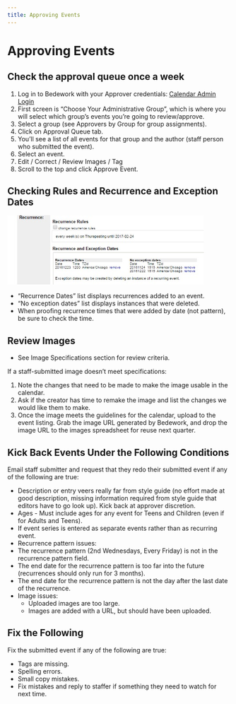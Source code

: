 ```yaml
---
title: Approving Events
---
```


# Approving Events

## Check the approval queue once a week

1.	Log in to Bedework with your Approver credentials: [Calendar Admin Login](https://events.library.nashville.org/caladmin)
1.	First screen is “Choose Your Administrative Group”, which is where you will select which group’s events you’re going to review/approve.
1.	Select a group (see Approvers by Group for group assignments).
1.	Click on Approval Queue tab.
1.	You’ll see a list of all events for that group and the author (staff person who submitted the event).
1.	Select an event.
1.	Edit / Correct / Review Images / Tag
1.	Scroll to the top and click Approve Event.

## Checking Rules and Recurrence and Exception Dates

![img "checking rules and exception dates"](../img/checking-recurrence-rules.jpg)

-	“Recurrence Dates” list displays recurrences added to an event.
- “No exception dates” list displays instances that were deleted.
-	When proofing recurrence times that were added by date (not pattern), be sure to check the time.

## Review Images
- See Image Specifications section for review criteria.

If a staff-submitted image doesn’t meet specifications:
1.	Note the changes that need to be made to make the image usable in the calendar.
2.	Ask if the creator has time to remake the image and list the changes we would like them to make.
3.	Once the image meets the guidelines for the calendar, upload to the event listing. Grab the image URL generated by Bedework, and drop the image URL to the images spreadsheet for reuse next quarter.

## Kick Back Events Under the Following Conditions
Email staff submitter and request that they redo their submitted event if any of the following are true:
-	Description or entry veers really far from style guide (no effort made at good description, missing information required from style guide that editors have to go look up). Kick back at approver discretion.
-	Ages - Must include ages for any event for Teens and Children (even if for Adults and Teens).
-	If event series is entered as separate events rather than as recurring event.
-	Recurrence pattern issues:
-	The recurrence pattern (2nd Wednesdays, Every Friday) is not in the recurrence pattern field.
-	The end date for the recurrence pattern is too far into the future (recurrences should only run for 3 months).
-	The end date for the recurrence pattern is not the day after the last date of the recurrence.
-	Image issues:
    -	Uploaded images are too large.
    -	Images are added with a URL, but should have been uploaded.

## Fix the Following
Fix the submitted event if any of the following are true:
-	Tags are missing.
-	Spelling errors.
-	Small copy mistakes.
-	Fix mistakes and reply to staffer if something they need to watch for next time.

